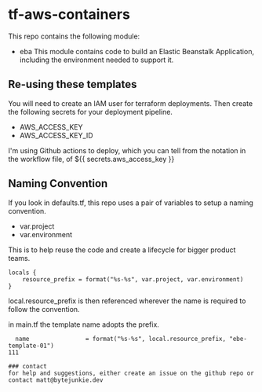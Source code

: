 
# tf-aws-containers

This repo contains the following module:

- eba
This module contains code to build an Elastic Beanstalk Application, including the environment needed to support it. 

## Re-using these templates

You will need to create an IAM user for terraform deployments. 
Then create the following secrets for your deployment pipeline. 
* AWS_ACCESS_KEY
* AWS_ACCESS_KEY_ID

I'm using Github actions to deploy, which you can tell from the notation in the workflow file, of ${{ secrets.aws_access_key }}

## Naming Convention

If you look in defaults.tf, this repo uses a pair of variables to setup a naming convention. 

- var.project
- var.environment

This is to help reuse the code and create a lifecycle for bigger product teams.

```HCL
locals {
    resource_prefix = format("%s-%s", var.project, var.environment)
}
```

local.resource_prefix is then referenced wherever the name is required to follow the convention.

in main.tf the template name adopts the prefix.

```HCL
  name                = format("%s-%s", local.resource_prefix, "ebe-template-01")
111

### contact
for help and suggestions, either create an issue on the github repo or contact matt@bytejunkie.dev

